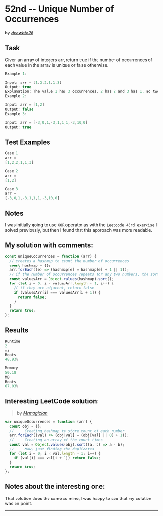 # 52nd -- Unique Number of Occurrences

by _[dnewbie25](https://leetcode.com/u/dnewbie25/)_

## Task

Given an array of integers arr, return true if the number of occurrences of each value in the array is unique or false otherwise.

```js
Example 1:

Input: arr = [1,2,2,1,1,3]
Output: true
Explanation: The value 1 has 3 occurrences, 2 has 2 and 3 has 1. No two values have the same number of occurrences.
Example 2:

Input: arr = [1,2]
Output: false
Example 3:

Input: arr = [-3,0,1,-3,1,1,1,-3,10,0]
Output: true
```

## Test Examples

```js
Case 1
arr =
[1,2,2,1,1,3]

Case 2
arr =
[1,2]

Case 3
arr =
[-3,0,1,-3,1,1,1,-3,10,0]
```

## Notes

I was initially going to use `XOR` operator as with the `Leetcode 43rd exercise` I solved previously, but then I found that this approach was more readable.

## My solution with comments:

```js
const uniqueOccurrences = function (arr) {
  // creates a hashmap to count the number of occurrences
  const hashmap = {};
  arr.forEach((e) => (hashmap[e] = hashmap[e] + 1 || 1));
  // if the number of occurrences repeats for any two numbers, the sorted valuesArr will have those numbers next to each other
  const valuesArr = Object.values(hashmap).sort();
  for (let i = 0; i < valuesArr.length - 1; i++) {
    // if they are adjacent, return false
    if (valuesArr[i] === valuesArr[i + 1]) {
      return false;
    }
  }
  return true;
};
```

## Results

```js
Runtime
2
ms
Beats
48.93%

Memory
50.18
MB
Beats
67.03%

```

## Interesting LeetCode solution:

> by _[Mrmagician](hhttps://leetcode.com/problems/unique-number-of-occurrences/solutions/435493/commented-simple-fast-javascript-submission)_

```js
var uniqueOccurrences = function (arr) {
  const obj = {};
  //     Creating hashmap to store count of each number
  arr.forEach((val) => (obj[val] = (obj[val] || 0) + 1));
  //     Creating an array of the count times
  const val = Object.values(obj).sort((a, b) => a - b);
  //     Now, just finding the duplicates
  for (let i = 0; i < val.length - 1; i++) {
    if (val[i] === val[i + 1]) return false;
  }
  return true;
};
```

## Notes about the interesting one:

That solution does the same as mine, I was happy to see that my solution was on point.

---
